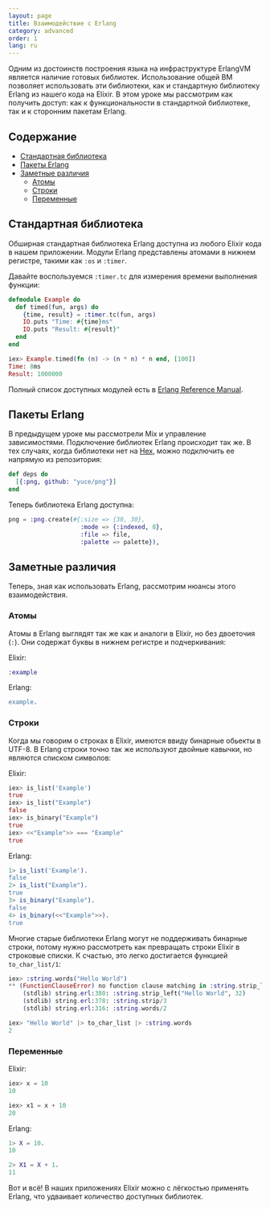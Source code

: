 ```yaml
---
layout: page
title: Взаимодействие с Erlang
category: advanced
order: 1
lang: ru
---
```


Одним из достоинств построения языка на инфраструктуре ErlangVM является наличие готовых библиотек. Использование общей ВМ позволяет использовать эти библиотеки, как и стандартную библиотеку Erlang из нашего кода на Elixir. В этом уроке мы рассмотрим как получить доступ: как к функциональности в стандартной библиотеке, так и к сторонним пакетам Erlang.

## Содержание

- [Стандартная библиотека](#section-1)
- [Пакеты Erlang](#section-2)
- [Заметные различия](#section-3)
  - [Атомы](#section-4)
  - [Строки](#section-5)
  - [Переменные](#section-6)

## Стандартная библиотека

Обширная стандартная библиотека Erlang доступна из любого Elixir кода в нашем приложении. Модули Erlang представлены атомами в нижнем регистре, такими как `:os` и `:timer`.

Давайте воспользуемся `:timer.tc` для измерения времени выполнения функции:

```elixir
defmodule Example do
  def timed(fun, args) do
    {time, result} = :timer.tc(fun, args)
    IO.puts "Time: #{time}ms"
    IO.puts "Result: #{result}"
  end
end

iex> Example.timed(fn (n) -> (n * n) * n end, [100])
Time: 8ms
Result: 1000000
```

Полный список доступных модулей есть в [Erlang Reference Manual](http://erlang.org/doc/apps/stdlib/).

## Пакеты Erlang

В предыдущем уроке мы рассмотрели Mix и управление зависимостями. Подключение библиотек Erlang происходит так же. В тех случаях, когда библиотеки нет на [Hex](https://hex.pm), можно подключить ее напрямую из репозитория:

```elixir
def deps do
  [{:png, github: "yuce/png"}]
end
```

Теперь библиотека Erlang доступна:

```elixir
png = :png.create(#{:size => {30, 30},
                    :mode => {:indexed, 8},
                    :file => file,
                    :palette => palette}),
```

## Заметные различия

Теперь, зная как использовать Erlang, рассмотрим нюансы этого взаимодействия.

### Атомы

Атомы в Erlang выглядят так же как и аналоги в Elixir, но без двоеточия (`:`). Они содержат буквы в нижнем регистре и подчеркивания:

Elixir:

```elixir
:example
```

Erlang:

```erlang
example.
```

### Строки

Когда мы говорим о строках в Elixir, имеются ввиду бинарные обьекты в UTF-8. В Erlang строки точно так же используют двойные кавычки, но являются списком символов:

Elixir:

```elixir
iex> is_list('Example')
true
iex> is_list("Example")
false
iex> is_binary("Example")
true
iex> <<"Example">> === "Example"
true
```

Erlang:

```erlang
1> is_list('Example').
false
2> is_list("Example").
true
3> is_binary("Example").
false
4> is_binary(<<"Example">>).
true
```

Многие старые библиотеки Erlang могут не поддерживать бинарные строки, потому нужно рассмотреть как превращать строки Elixir в строковые списки. К счастью, это легко достигается функцией `to_char_list/1`:

```elixir
iex> :string.words("Hello World")
** (FunctionClauseError) no function clause matching in :string.strip_left/2
    (stdlib) string.erl:380: :string.strip_left("Hello World", 32)
    (stdlib) string.erl:378: :string.strip/3
    (stdlib) string.erl:316: :string.words/2

iex> "Hello World" |> to_char_list |> :string.words
2
```

### Переменные

Elixir:

```elixir
iex> x = 10
10

iex> x1 = x + 10
20
```

Erlang:

```erlang
1> X = 10.
10

2> X1 = X + 1.
11
```

Вот и всё! В наших приложениях Elixir можно с лёгкостью применять Erlang, что удваивает количество доступных библиотек.
